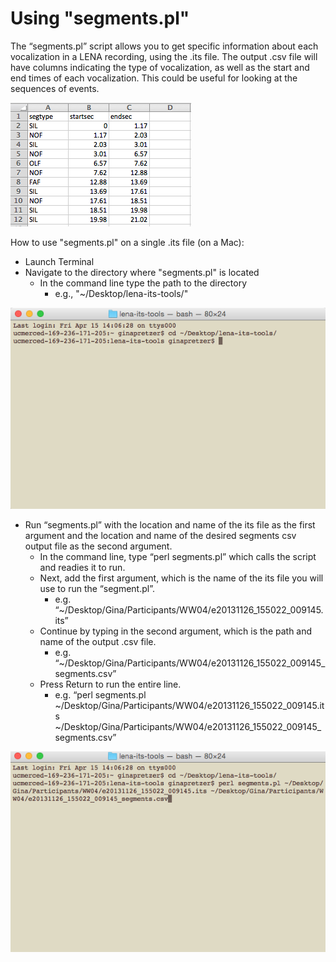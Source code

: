 # Using "segments.pl" #

The “segments.pl” script allows you to get specific information about each vocalization in a LENA recording, using the .its file. The output .csv file will have columns indicating the type of vocalization, as well as the start and end times of each vocalization.
This could be useful for looking at the sequences of events.

![alt text](https://github.com/gpretzer/DocumentationPics/blob/master/Segments_Pic1.jpg "Title")

How to use "segments.pl" on a single .its file (on a Mac):

* Launch Terminal
* Navigate to the directory where "segments.pl" is located
   * In the command line type the path to the directory
     * e.g., "~/Desktop/lena-its-tools/"
     
![alt text](https://github.com/gpretzer/DocumentationPics/blob/master/Segments_Pic2.jpg "Title")

* Run “segments.pl” with the location and name of the its file as the first argument and the location and name of the desired segments csv output file as the second argument.
  * In the command line, type “perl segments.pl” which calls the script and readies it to run.
  * Next, add the first argument, which is the name of the its file you will use to run the “segment.pl”.
    * e.g. “~/Desktop/Gina/Participants/WW04/e20131126\_155022\_009145.its”
  * Continue by typing in the second argument, which is the path and name of the output .csv file.
    * e.g. “~/Desktop/Gina/Participants/WW04/e20131126\_155022\_009145\_segments.csv”
  * Press Return to run the entire line.
    * e.g. “perl segments.pl ~/Desktop/Gina/Participants/WW04/e20131126\_155022\_009145.its ~/Desktop/Gina/Participants/WW04/e20131126\_155022\_009145\_segments.csv”
    
![alt text](https://github.com/gpretzer/DocumentationPics/blob/master/Segments_Pic3.jpg "Title")


